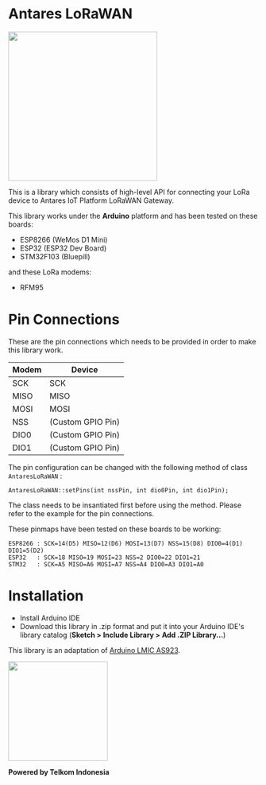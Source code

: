 # Antares LoRaWAN

<img src="http://i68.tinypic.com/2uptonn.jpg" width="300">  

This is a library which consists of high-level API for connecting your LoRa device to Antares IoT Platform LoRaWAN Gateway.   

This library works under the **Arduino** platform and has been tested on these boards:

* ESP8266 (WeMos D1 Mini)
* ESP32 (ESP32 Dev Board)
* STM32F103 (Bluepill)

and these LoRa modems:

* RFM95

# Pin Connections

These are the pin connections which needs to be provided in order to make this library work.

| Modem | Device |
|-------|--------|
| SCK   | SCK    |
| MISO  | MISO   |
| MOSI  | MOSI   |
| NSS   | (Custom GPIO Pin) |
| DIO0  | (Custom GPIO Pin) |
| DIO1  | (Custom GPIO Pin) |

The pin configuration can be changed with the following method of class `AntaresLoRaWAN` :
```
AntaresLoRaWAN::setPins(int nssPin, int dio0Pin, int dio1Pin);
```
The class needs to be insantiated first before using the method. Please refer to the example for the pin connections.  

These pinmaps have been tested on these boards to be working:
```
ESP8266 : SCK=14(D5) MISO=12(D6) MOSI=13(D7) NSS=15(D8) DIO0=4(D1) DIO1=5(D2)
ESP32   : SCK=18 MISO=19 MOSI=23 NSS=2 DIO0=22 DIO1=21
STM32   : SCK=A5 MISO=A6 MOSI=A7 NSS=A4 DIO0=A3 DIO1=A0
```

# Installation

* Install Arduino IDE
* Download this library in .zip format and put it into your Arduino IDE's library catalog (**Sketch > Include Library > Add .ZIP Library...**)

This library is an adaptation of [Arduino LMIC AS923](https://github.com/orenonline/arduino-lmic-as923).  

<img src="https://upload.wikimedia.org/wikipedia/id/thumb/c/c4/Telkom_Indonesia_2013.svg/1200px-Telkom_Indonesia_2013.svg.png" width="200">  

**Powered by Telkom Indonesia**  
